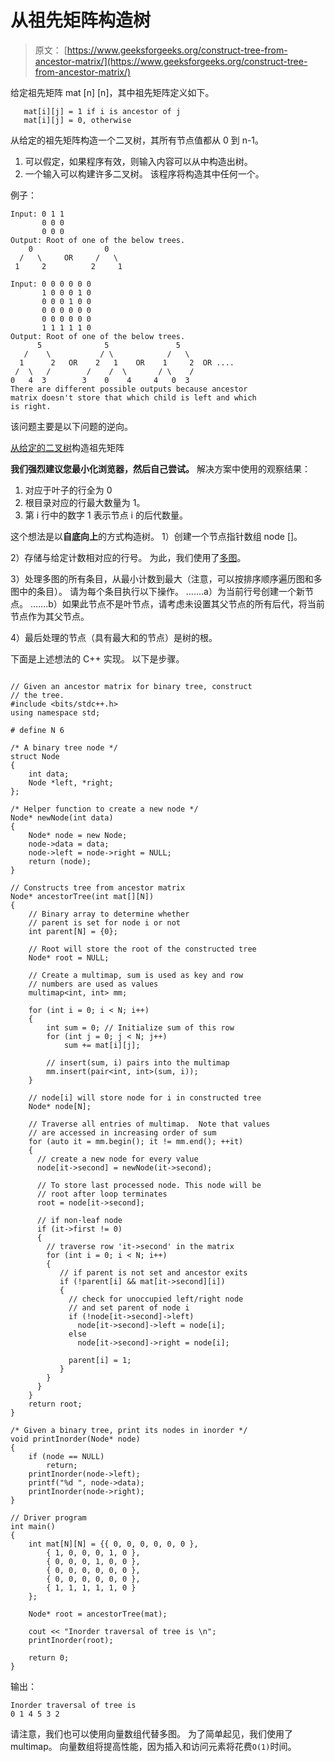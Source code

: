 # 从祖先矩阵构造树

> 原文： [https://www.geeksforgeeks.org/construct-tree-from-ancestor-matrix/](https://www.geeksforgeeks.org/construct-tree-from-ancestor-matrix/)

给定祖先矩阵 mat [n] [n]，其中祖先矩阵定义如下。

```
   mat[i][j] = 1 if i is ancestor of j
   mat[i][j] = 0, otherwise 
```

从给定的祖先矩阵构造一个二叉树，其所有节点值都从 0 到 n-1。

1.  可以假定，如果程序有效，则输入内容可以从中构造出树。
2.  一个输入可以构建许多二叉树。 该程序将构造其中任何一个。

例子：

```
Input: 0 1 1
       0 0 0 
       0 0 0 
Output: Root of one of the below trees.
    0                0
  /   \     OR     /   \
 1     2          2     1

Input: 0 0 0 0 0 0 
       1 0 0 0 1 0 
       0 0 0 1 0 0 
       0 0 0 0 0 0 
       0 0 0 0 0 0 
       1 1 1 1 1 0
Output: Root of one of the below trees.
      5              5               5
   /    \           / \            /   \
  1      2   OR    2   1    OR    1     2  OR ....
 /  \   /        /    /  \       / \    /
0   4  3        3    0    4     4   0  3
There are different possible outputs because ancestor
matrix doesn't store that which child is left and which
is right.

```

该问题主要是以下问题的逆向。

[从给定的二叉树](https://www.geeksforgeeks.org/construct-ancestor-matrix-from-a-given-binary-tree/)构造祖先矩阵

**我们强烈建议您最小化浏览器，然后自己尝试。**
解决方案中使用的观察结果：

1.  对应于叶子的行全为 0
2.  根目录对应的行最大数量为 1。
3.  第 i 行中的数字 1 表示节点 i 的后代数量。

这个想法是以**自底向上**的方式构造树。
1）创建一个节点指针数组 node []。

2）存储与给定计数相对应的行号。 为此，我们使用了[多图](http://geeksquiz.com/multimap-associative-containers-the-c-standard-template-library-stl/)。

3）处理多图的所有条目，从最小计数到最大（注意，可以按排序顺序遍历图和多图中的条目）。 请为每个条目执行以下操作。
…….a）为当前行号创建一个新节点。
…….b）如果此节点不是叶节点，请考虑未设置其父节点的所有后代，将当前节点作为其父节点。

4）最后处理的节点（具有最大和的节点）是树的根。

下面是上述想法的 C++ 实现。 以下是步骤。

```

// Given an ancestor matrix for binary tree, construct 
// the tree. 
#include <bits/stdc++.h> 
using namespace std; 

# define N 6 

/* A binary tree node */
struct Node 
{ 
    int data; 
    Node *left, *right; 
}; 

/* Helper function to create a new node */
Node* newNode(int data) 
{ 
    Node* node = new Node; 
    node->data = data; 
    node->left = node->right = NULL; 
    return (node); 
} 

// Constructs tree from ancestor matrix 
Node* ancestorTree(int mat[][N]) 
{ 
    // Binary array to determine whether 
    // parent is set for node i or not 
    int parent[N] = {0}; 

    // Root will store the root of the constructed tree 
    Node* root = NULL; 

    // Create a multimap, sum is used as key and row 
    // numbers are used as values 
    multimap<int, int> mm; 

    for (int i = 0; i < N; i++) 
    { 
        int sum = 0; // Initialize sum of this row 
        for (int j = 0; j < N; j++) 
            sum += mat[i][j]; 

        // insert(sum, i) pairs into the multimap 
        mm.insert(pair<int, int>(sum, i)); 
    } 

    // node[i] will store node for i in constructed tree 
    Node* node[N]; 

    // Traverse all entries of multimap.  Note that values 
    // are accessed in increasing order of sum 
    for (auto it = mm.begin(); it != mm.end(); ++it) 
    { 
      // create a new node for every value 
      node[it->second] = newNode(it->second); 

      // To store last processed node. This node will be 
      // root after loop terminates 
      root = node[it->second]; 

      // if non-leaf node 
      if (it->first != 0) 
      { 
        // traverse row 'it->second' in the matrix 
        for (int i = 0; i < N; i++) 
        { 
           // if parent is not set and ancestor exits 
           if (!parent[i] && mat[it->second][i]) 
           { 
             // check for unoccupied left/right node 
             // and set parent of node i 
             if (!node[it->second]->left) 
               node[it->second]->left = node[i]; 
             else
               node[it->second]->right = node[i]; 

             parent[i] = 1; 
           } 
        } 
      } 
    } 
    return root; 
} 

/* Given a binary tree, print its nodes in inorder */
void printInorder(Node* node) 
{ 
    if (node == NULL) 
        return; 
    printInorder(node->left); 
    printf("%d ", node->data); 
    printInorder(node->right); 
} 

// Driver program 
int main() 
{ 
    int mat[N][N] = {{ 0, 0, 0, 0, 0, 0 }, 
        { 1, 0, 0, 0, 1, 0 }, 
        { 0, 0, 0, 1, 0, 0 }, 
        { 0, 0, 0, 0, 0, 0 }, 
        { 0, 0, 0, 0, 0, 0 }, 
        { 1, 1, 1, 1, 1, 0 } 
    }; 

    Node* root = ancestorTree(mat); 

    cout << "Inorder traversal of tree is \n"; 
    printInorder(root); 

    return 0; 
} 

```

输出：

```
Inorder traversal of tree is 
0 1 4 5 3 2 
```

请注意，我们也可以使用向量数组代替多图。 为了简单起见，我们使用了 multimap。 向量数组将提高性能，因为插入和访问元素将花费`O(1)`时间。

